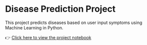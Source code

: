 # Disease Prediction Project

This project predicts diseases based on user input symptoms using Machine Learning in Python.

👉 [Click here to view the project notebook](https://colab.research.google.com/drive/1xs3b79-1EDThjSi1fMLfzf23t6MTjCV2?usp=drive_link)
  

